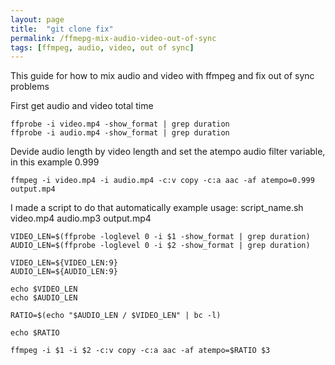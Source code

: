 ```yaml
---
layout: page
title:  "git clone fix"
permalink: /ffmepg-mix-audio-video-out-of-sync
tags: [ffmpeg, audio, video, out of sync]
---
```


This guide for how to mix audio and video with ffmpeg and fix out of sync problems


First get audio and video total time
```
ffprobe -i video.mp4 -show_format | grep duration
ffprobe -i audio.mp4 -show_format | grep duration
```

Devide audio length by video length and set the atempo audio filter variable, in this example 0.999

```
ffmpeg -i video.mp4 -i audio.mp4 -c:v copy -c:a aac -af atempo=0.999 output.mp4

```

I made a script to do that automatically
example usage:
script_name.sh video.mp4 audio.mp3 output.mp4 

```
VIDEO_LEN=$(ffprobe -loglevel 0 -i $1 -show_format | grep duration)
AUDIO_LEN=$(ffprobe -loglevel 0 -i $2 -show_format | grep duration)

VIDEO_LEN=${VIDEO_LEN:9}
AUDIO_LEN=${AUDIO_LEN:9}

echo $VIDEO_LEN
echo $AUDIO_LEN

RATIO=$(echo "$AUDIO_LEN / $VIDEO_LEN" | bc -l)

echo $RATIO

ffmpeg -i $1 -i $2 -c:v copy -c:a aac -af atempo=$RATIO $3
```